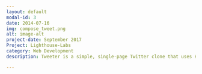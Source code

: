 ```yaml
---
layout: default
modal-id: 3
date: 2014-07-16
img: compose_tweet.png
alt: image-alt
project-date: September 2017
Project: Lighthouse-Labs
category: Web Development
description: Tweeter is a simple, single-page Twitter clone that uses HTML, CSS, JS, jQuery and AJAX  for the front-end , and Node, Express and MongoDB for back-end.<a href="https://sellfy.com/p/8Q9P/jV3VZ/">GitHub Link</a>.

---
```

